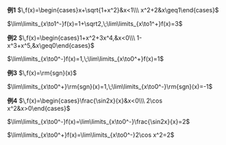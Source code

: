 **例1**
$\,f(x)=\begin{cases}x+\sqrt{1+x^2}&x<1\\\ x^2+2&x\geq1\end{cases}$

$\lim\limits_{x\to1^-}f(x)=1+\sqrt2,\;\lim\limits_{x\to1^+}f(x)=3$

**例2**
$\,f(x)=\begin{cases}1+x^2+3x^4,&x<0\\\ 1-x^3+x^5,&x\geq0\end{cases}$

$\lim\limits_{x\to0^-}f(x)=1,\;\lim\limits_{x\to0^+}f(x)=1$

**例3**
$\,f(x)=\rm{sgn}(x)$

$\lim\limits_{x\to0^+}\rm{sgn}(x)=1,\;\lim\limits_{x\to0^-}\rm{sgn}(x)=-1$

**例4**
$\,f(x)=\begin{cases}\frac{\sin2x}{x}&x<0\\\ 2\cos x^2&x>0\end{cases}$

$\lim\limits_{x\to0^-}f(x)=\lim\limits_{x\to0^-}\frac{\sin2x}{x}=2$

$\lim\limits_{x\to0^+}f(x)=\lim\limits_{x\to0^-}2\cos x^2=2$
